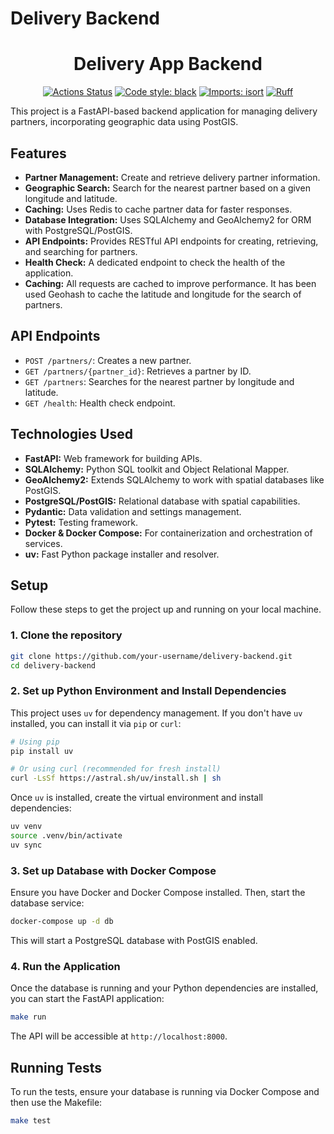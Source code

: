 # Delivery Backend

<h1 align="center">Delivery App Backend</h1>
<p align="center">
<a href="https://github.com/nahumsa/delivery-backend/actions"><img alt="Actions Status" src="https://github.com/nahumsa/delivery-backend/actions/workflows/ci.yml/badge.svg"></a>
<a href="https://github.com/psf/black"><img alt="Code style: black" src="https://img.shields.io/badge/code%20style-black-000000.svg"></a>
<a href="https://pycqa.github.io/isort/"><img alt="Imports: isort" src="https://img.shields.io/badge/%20imports-isort-%231674b1?style=flat&labelColor=ef8336"></a>
<a href="https://github.com/astral-sh/ruff"><img alt="Ruff" src="https://img.shields.io/endpoint?url=https://raw.githubusercontent.com/astral-sh/ruff/main/assets/badge/v2.json"></a>
</p>

This project is a FastAPI-based backend application for managing delivery partners, incorporating geographic data using PostGIS.

## Features

- **Partner Management:** Create and retrieve delivery partner information.
- **Geographic Search:** Search for the nearest partner based on a given longitude and latitude.
- **Caching:** Uses Redis to cache partner data for faster responses.
- **Database Integration:** Uses SQLAlchemy and GeoAlchemy2 for ORM with PostgreSQL/PostGIS.
- **API Endpoints:** Provides RESTful API endpoints for creating, retrieving, and searching for partners.
- **Health Check:** A dedicated endpoint to check the health of the application.
- **Caching:** All requests are cached to improve performance. It has been used Geohash to cache the latitude and longitude for the search of partners.

## API Endpoints

- `POST /partners/`: Creates a new partner.
- `GET /partners/{partner_id}`: Retrieves a partner by ID.
- `GET /partners`: Searches for the nearest partner by longitude and latitude.
- `GET /health`: Health check endpoint.

## Technologies Used

- **FastAPI:** Web framework for building APIs.
- **SQLAlchemy:** Python SQL toolkit and Object Relational Mapper.
- **GeoAlchemy2:** Extends SQLAlchemy to work with spatial databases like PostGIS.
- **PostgreSQL/PostGIS:** Relational database with spatial capabilities.
- **Pydantic:** Data validation and settings management.
- **Pytest:** Testing framework.
- **Docker & Docker Compose:** For containerization and orchestration of services.
- **uv:** Fast Python package installer and resolver.

## Setup

Follow these steps to get the project up and running on your local machine.

### 1. Clone the repository

```bash
git clone https://github.com/your-username/delivery-backend.git
cd delivery-backend
```

### 2. Set up Python Environment and Install Dependencies

This project uses `uv` for dependency management. If you don't have `uv` installed, you can install it via `pip` or `curl`:

```bash
# Using pip
pip install uv

# Or using curl (recommended for fresh install)
curl -LsSf https://astral.sh/uv/install.sh | sh
```

Once `uv` is installed, create the virtual environment and install dependencies:

```bash
uv venv
source .venv/bin/activate
uv sync
```

### 3. Set up Database with Docker Compose

Ensure you have Docker and Docker Compose installed. Then, start the database service:

```bash
docker-compose up -d db
```

This will start a PostgreSQL database with PostGIS enabled.

### 4. Run the Application

Once the database is running and your Python dependencies are installed, you can start the FastAPI application:

```bash
make run
```

The API will be accessible at `http://localhost:8000`.

## Running Tests

To run the tests, ensure your database is running via Docker Compose and then use the Makefile:

```bash
make test
```
